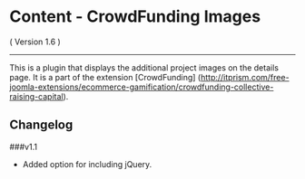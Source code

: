 Content - CrowdFunding Images
==========================
( Version 1.6 )
- - -

This is a plugin that displays the additional project images on the details page. It is a part of the extension [CrowdFunding] (http://itprism.com/free-joomla-extensions/ecommerce-gamification/crowdfunding-collective-raising-capital).

Changelog
---------

###v1.1
* Added option for including jQuery.